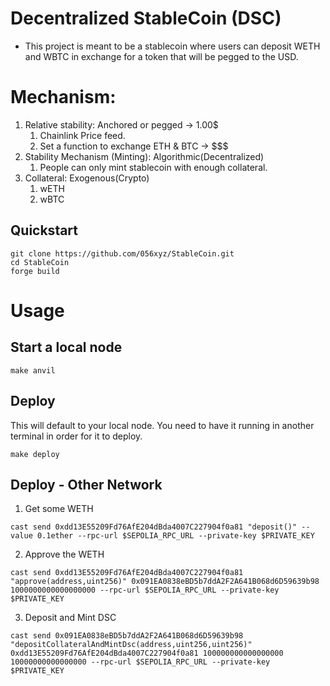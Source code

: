 # Decentralized StableCoin (DSC)
-  This project is meant to be a stablecoin where users can deposit WETH and WBTC in exchange for a token that will be pegged to the USD.

# Mechanism:
1. Relative stability: Anchored or pegged -> 1.00$
    1. Chainlink Price feed.
    2. Set a function to exchange ETH & BTC -> $$$
2. Stability Mechanism (Minting): Algorithmic(Decentralized)
    1. People can only mint stablecoin with enough collateral.
3. Collateral: Exogenous(Crypto)
    1. wETH
    2. wBTC


## Quickstart

```
git clone https://github.com/056xyz/StableCoin.git
cd StableCoin
forge build
```

# Usage

## Start a local node

```
make anvil
```

## Deploy

This will default to your local node. You need to have it running in another terminal in order for it to deploy.

```
make deploy
```

## Deploy - Other Network


1. Get some WETH

```
cast send 0xdd13E55209Fd76AfE204dBda4007C227904f0a81 "deposit()" --value 0.1ether --rpc-url $SEPOLIA_RPC_URL --private-key $PRIVATE_KEY
```

2. Approve the WETH

```
cast send 0xdd13E55209Fd76AfE204dBda4007C227904f0a81 "approve(address,uint256)" 0x091EA0838eBD5b7ddA2F2A641B068d6D59639b98 1000000000000000000 --rpc-url $SEPOLIA_RPC_URL --private-key $PRIVATE_KEY
```

3. Deposit and Mint DSC

```
cast send 0x091EA0838eBD5b7ddA2F2A641B068d6D59639b98 "depositCollateralAndMintDsc(address,uint256,uint256)" 0xdd13E55209Fd76AfE204dBda4007C227904f0a81 100000000000000000 10000000000000000 --rpc-url $SEPOLIA_RPC_URL --private-key $PRIVATE_KEY
```
